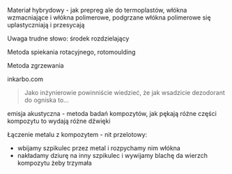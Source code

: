 Materiał hybrydowy - jak prepreg ale do termoplastów, włókna wzmacniające i włókna polimerowe, podgrzane włókna polimerowe się uplastyczniają i przesycają 

Uwaga trudne słowo: środek rozdzielający

Metoda spiekania rotacyjnego, rotomoulding

Metoda zgrzewania

inkarbo.com

> Jako inżynierowie powinniście wiedzieć, że jak wsadzicie dezodorant do ogniska to...

emisja akustyczna - metoda badań kompozytów, jak pękają różne części kompozytu to wydają różne dźwięki

Łączenie metalu z kompozytem - nit przelotowy:
- wbijamy szpikulec przez metal i rozpychamy nim włókna
- nakładamy dziurę na inny szpikulec i wywijamy blachę da wierzch kompozytu żeby trzymała

